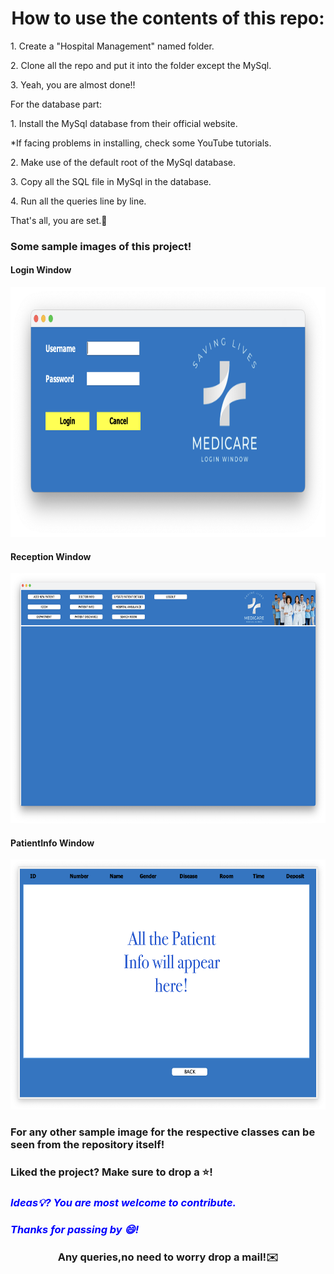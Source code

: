 <h1 align ="center">
How to use the contents of this repo:</h1>
<p>1. Create a "Hospital Management" named folder.</p>
        <p>2. Clone all the repo and put it into the folder except the MySql.</p>
        <p>3. Yeah, you are almost done!!</p>
        <p>For the database part:</p>
        <p>1. Install the MySql database from their official website.</p>
        <p>*If facing problems in installing, check some YouTube tutorials.</p>
        <p>2. Make use of the default root of the MySql database.</p>
        <p>3. Copy all the SQL file in MySql in the database.</p>
        <p>4. Run all the queries line by line.</p>
        <p>That's all, you are set.🙌</p>
        <h3>
                Some sample images of this project!
        </h3>
  <h4>Login Window</h4>      
<img src = "Login.png" width = 700px height = 400px>
<h4>Reception Window</h4>
<img src = "Reception.png" width = 700px height = 400px>
 <h4>PatientInfo Window</h4> 
<img src = "PatientInfo.png" width = 700px height = 400px>
<h3>
        For any other sample image for the respective classes can be seen from the repository itself!
</h3>
<h3  font-style: italic;">Liked the project? Make sure to drop a ⭐!</h3>
  <h3 style="color: blue; font-style: italic;">Ideas💡? You are most welcome to contribute.</h3>
  <h3 style="color: blue; font-style: italic;">Thanks for passing by 😄!</h3>

<h3 align ="center">
        Any queries,no need to worry drop a mail!✉️
</h3>

